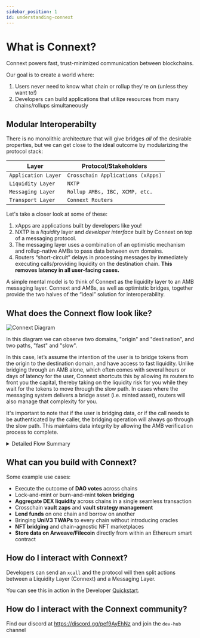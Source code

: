 ```yaml
---
sidebar_position: 1
id: understanding-connext
---
```



# What is Connext?

Connext powers fast, trust-minimized communication between blockchains.

Our goal is to create a world where:

1. Users never need to know what chain or rollup they're on (unless they want to!)
2. Developers can build applications that utilize resources from many chains/rollups simultaneously

## Modular Interoperabilty

There is no monolithic architecture that will give bridges *all* of the desirable properties, but we can get close to the ideal outcome by modularizing the protocol stack:

| Layer                   | Protocol/Stakeholders             |
| ----------------------- | --------------------------------- |
| `Application Layer`     | `Crosschain Applications (xApps)` |
| `Liquidity Layer`       | `NXTP`                            |
| `Messaging Layer`       | `Rollup AMBs, IBC, XCMP, etc.`                       |
| `Transport Layer`       | `Connext Routers`                 |


Let's take a closer look at some of these:

1. xApps are applications built by developers like you!
2. NXTP is a *liquidity* layer and *developer interface* built by Connext on top of a messaging protocol.
3. The messaging layer uses a combination of an optimistic mechanism and rollup-native AMBs to pass data between evm domains.
4. Routers “short-circuit” delays in processing messages by immediately executing calls/providing liquidity on the destination chain. **This removes latency in all user-facing cases.**

A simple mental model is to think of Connext as the liquidity layer to an AMB messaging layer. Connext and AMBs, as well as optimistic bridges, together provide the two halves of the “ideal” solution for interoperability.

## What does the Connext flow look like?

![Connext Diagram](/img/core-concepts/Connext_quick_overview.png "Title")

In this diagram we can observe two domains, "origin" and "destination", and two paths, "fast" and "slow".

In this case, let’s assume the intention of the user is to bridge tokens from the origin to the destination domain, and have access to fast liquidity.
Unlike bridging through an AMB alone, which often comes with several hours or days of latency for the user, Connext shortcuts this by allowing its routers to front you the capital, thereby taking on the liquidity risk for you while they wait for the tokens to move through the slow path. In cases where the messaging system delivers a bridge asset (i.e. minted asset), routers will also manage that complexity for you.

It's important to note that if the user is bridging data, or if the call needs to be authenticated by the caller, the bridging operation will always go through the slow path. This maintains data integrity by allowing the AMB verification process to complete.

<details>

  <summary>Detailed Flow Summary</summary>

  <img src="/img/developers/connext_flow.png" alt="connext full flow summary" width="1000"/>

  A transaction flowing through Connext will have the following lifecycle:

  - User will initiate the transaction by calling an `xcall` function on the Connext contract, passing in funds, gas details, arbitrary data, and a target address object (includes chain info). 
    - *Note: `xcall` is meant to mimic solidity's lower level call as best as possible.*

  - The Connext contracts will:
    - If needed, swap the passed in token to the AMB version of the same asset.
    - Call the AMB contracts with a hash of the transaction details to initiate the 60 minute message latency across chains.
    - Emit an event with the transaction details.

  - Routers observing the origin chain with funds on the destination chain will:
    - Simulate the transaction (if this fails, the assumption is that this is a more "expressive" crosschain message that requires authentication and so must go through the AMB: the slow path).
    - Prepare a signed transaction object using funds on the receiving chain.
    - Post this object (a "bid") to the auctioneer.
    - *Note: if the router does not have enough funds for the transfer, they may also provide only part of the transfer's value.*
  - The auctioneer will be observing all of the underlying chains. Every X blocks, the auctioneer will collect bids for transactions. The auctioneer will be responsible for selecting the correct router (or routers!) for a given transaction (can be random). The auctioneer will post batches of these bids to a relayer network to submit them to chain.
  - When a given bid is submitted to chain, the contracts will do the following:
    - Check that there are enough funds available for the transaction.
    - Swap the router's AMB-flavored funds for the canonical asset of the chain if needed.
    - Send the swapped funds to the correct target (if it is a contract, this will also execute `calldata` against the target).
    - Hash the router's params and store a mapping of this hash to the router's address in the contract.
      - *At this point, the user's transaction has already been completed!*
  - Later, when the slow path message arrives, a heavily batched transaction can be submitted to take all pending hashes received over the AMB and look up whether they have corresponding router addresses in the hash -> router address mapping. If they do, then AMB assets are minted and given to the router.
    - *Note: if the router gives the incorrect amount of funds to a user or if they execute the wrong calldata, then the router's param hash will not match the hash coming over the AMB and the router will not get reimbursed. This is the core security mechanism that ensures that routers behave correctly.*
    - *Note: Routers will take a 60 minute lockup on their funds when relaying transactions. While this theoretically reduces capital efficiency compared to the existing system, in practice the lack of need to rebalance will mean that routers have more capital available more often regardless.*

</details>

## What can you build with Connext?

Some example use cases:

- Execute the outcome of **DAO votes** across chains
- Lock-and-mint or burn-and-mint **token bridging**
- **Aggregate DEX liquidity** across chains in a single seamless transaction
- Crosschain **vault zaps** and **vault strategy management**
- **Lend funds** on one chain and borrow on another
- Bringing **UniV3 TWAPs** to every chain without introducing oracles
- **NFT bridging** and chain-agnostic NFT marketplaces
- **Store data on Arweave/Filecoin** directly from within an Ethereum smart contract

## How do I interact with Connext?

Developers can send an `xcall` and the protocol will then split actions between a Liquidity Layer (Connext) and a Messaging Layer.

You can see this in action in the Developer [Quickstart](../../developers/quickstart/quickstart.mdx).

## How do I interact with the Connext community?

Find our discord at https://discord.gg/pef9AyEhNz and join the `dev-hub` channel
